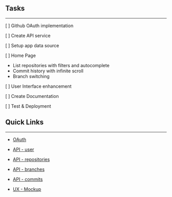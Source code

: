 ## Tasks

---

[ ] Github OAuth implementation

[ ] Create API service

[ ] Setup app data source

[ ] Home Page

- List repositories with filters and autocomplete
- Commit history with infinite scroll
- Branch switching

[ ] User Interface enhancement

[ ] Create Documentation

[ ] Test & Deployment

## Quick Links

---

- [OAuth](https://docs.github.com/en/developers/apps/building-oauth-apps/creating-an-oauth-app)
- [API - user](https://docs.github.com/en/rest/users/users)
- [API - repositories](https://docs.github.com/en/rest/repos/repos#list-repositories-for-the-authenticated-user)

- [API - branches](https://docs.github.com/en/rest/branches/branches)
- [API - commits](https://docs.github.com/en/rest/commits/commits)

* [UX - Mockup](https://app.moqups.com/sZB0qKZrxH/view/page/a34175fd3)
